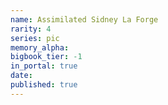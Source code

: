 ```yaml
---
name: Assimilated Sidney La Forge
rarity: 4
series: pic
memory_alpha:
bigbook_tier: -1
in_portal: true
date:
published: true
---
```



